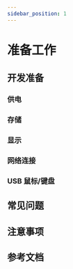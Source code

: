 ```yaml
---
sidebar_position: 1
---
```


# 准备工作

## 开发准备

### 供电

### 存储

### 显示

### 网络连接

### USB 鼠标/键盘

## 常见问题

## 注意事项

## 参考文档
